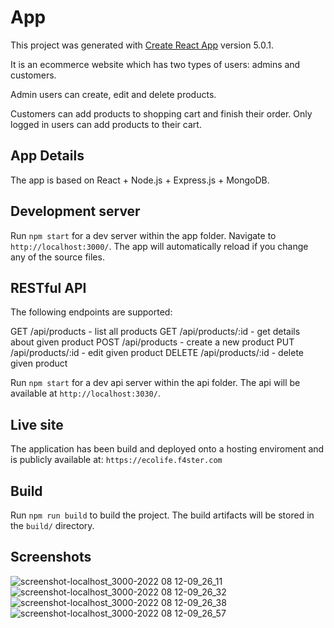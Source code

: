 # App

This project was generated with [Create React App](https://github.com/facebook/create-react-app) version 5.0.1.

It is an ecommerce website which has two types of users: admins and customers.

Admin users can create, edit and delete products.

Customers can add products to shopping cart and finish their order. Only logged in users can add products to their cart.

## App Details

The app is based on React + Node.js + Express.js + MongoDB.

## Development server

Run `npm start` for a dev server within the app folder. Navigate to `http://localhost:3000/`. The app will automatically reload if you change any of the source files.

## RESTful API

The following endpoints are supported:

GET /api/products - list all products
GET /api/products/:id - get details about given product
POST /api/products - create a new product
PUT /api/products/:id - edit given product
DELETE /api/products/:id - delete given product

Run `npm start` for a dev api server within the api folder. The api will be available at `http://localhost:3030/`.

## Live site

The application has been build and deployed onto a hosting enviroment and is publicly available at: `https://ecolife.f4ster.com`

## Build

Run `npm run build` to build the project. The build artifacts will be stored in the `build/` directory.

## Screenshots
![screenshot-localhost_3000-2022 08 12-09_26_11](https://user-images.githubusercontent.com/19432229/184297524-4d6fdf62-a2ed-403d-8a83-c7461f691a01.png)
![screenshot-localhost_3000-2022 08 12-09_26_32](https://user-images.githubusercontent.com/19432229/184297569-bd95e510-3c3c-4972-91b3-5a53dbaec6df.png)
![screenshot-localhost_3000-2022 08 12-09_26_38](https://user-images.githubusercontent.com/19432229/184297581-aff58af7-e55d-48b6-81ea-51b63103692d.png)
![screenshot-localhost_3000-2022 08 12-09_26_57](https://user-images.githubusercontent.com/19432229/184297587-b16b3192-8bc5-4870-961d-27834734dcbb.png)

